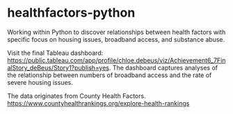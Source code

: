 # healthfactors-python
Working within Python to discover relationships between health factors with specific focus on housing issues, broadband access, and substance abuse.

Visit the final Tableau dashboard: https://public.tableau.com/app/profile/chloe.debeus/viz/Achievement6_7FinalStory_deBeus/Story1?publish=yes. 
The dashboard captures analyses of the relationship between numbers of broadband access and the rate of severe housing issues.

The data originates from County Health Factors. https://www.countyhealthrankings.org/explore-health-rankings
